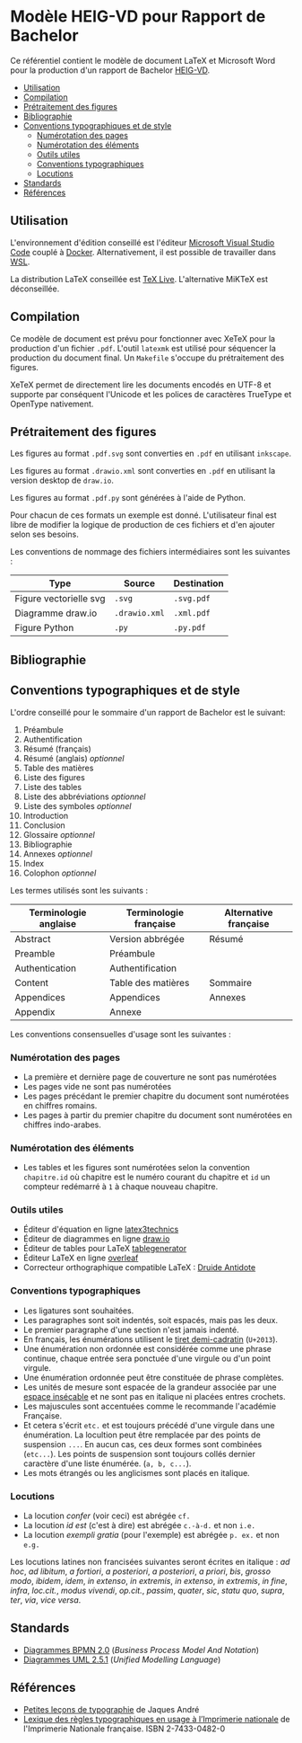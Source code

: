 # Modèle HEIG-VD pour Rapport de Bachelor <!-- omit in toc -->

Ce référentiel contient le modèle de document LaTeX et Microsoft Word pour la production d'un rapport de Bachelor [HEIG-VD](http://heig-vd.ch).

- [Utilisation](#utilisation)
- [Compilation](#compilation)
- [Prétraitement des figures](#prétraitement-des-figures)
- [Bibliographie](#bibliographie)
- [Conventions typographiques et de style](#conventions-typographiques-et-de-style)
  - [Numérotation des pages](#numérotation-des-pages)
  - [Numérotation des éléments](#numérotation-des-éléments)
  - [Outils utiles](#outils-utiles)
  - [Conventions typographiques](#conventions-typographiques)
  - [Locutions](#locutions)
- [Standards](#standards)
- [Références](#références)

## Utilisation

L'environnement d'édition conseillé est l'éditeur [Microsoft Visual Studio Code](https://code.visualstudio.com/) couplé à [Docker](https://www.docker.com/). Alternativement, il est possible de travailler dans [WSL](https://docs.microsoft.com/en-us/windows/wsl/install-win10).

La distribution LaTeX conseillée est [TeX Live](https://www.tug.org/texlive/). L'alternative MiKTeX est déconseillée.

## Compilation

Ce modèle de document est prévu pour fonctionner avec XeTeX pour la production d'un fichier `.pdf`. L'outil `latexmk` est utilisé pour séquencer la production du document final. Un `Makefile` s'occupe du prétraitement des figures.

XeTeX permet de directement lire les documents encodés en UTF-8 et supporte par conséquent l'Unicode et les polices de caractères TrueType et OpenType nativement.

## Prétraitement des figures

Les figures au format `.pdf.svg` sont converties en `.pdf` en utilisant `inkscape`.

Les figures au format `.drawio.xml` sont converties en `.pdf` en utilisant la version desktop de `draw.io`.

Les figures au format `.pdf.py` sont générées à l'aide de Python.

Pour chacun de ces formats un exemple est donné. L'utilisateur final est libre de modifier la logique de production de ces fichiers et d'en ajouter selon ses besoins.

Les conventions de nommage des fichiers intermédiaires sont les suivantes :

| Type | Source | Destination |
|------|--------|-------------|
| Figure vectorielle svg | `.svg` | `.svg.pdf` |
| Diagramme draw.io | `.drawio.xml` | `.xml.pdf` |
| Figure Python | `.py` | `.py.pdf` |

## Bibliographie

## Conventions typographiques et de style

L'ordre conseillé pour le sommaire d'un rapport de Bachelor est le suivant:

1. Préambule
2. Authentification
3. Résumé (français)
4. Résumé (anglais) *optionnel*
5. Table des matières
6. Liste des figures
7. Liste des tables
8. Liste des abbréviations *optionnel*
9. Liste des symboles *optionnel*
10. Introduction
11. Conclusion
12. Glossaire *optionnel*
13. Bibliographie
14. Annexes *optionnel*
15. Index
16. Colophon *optionnel*

Les termes utilisés sont les suivants :

| Terminologie anglaise | Terminologie française | Alternative française |
|-----------------------|------------------------|-----------------------|
| Abstract | Version abbrégée | Résumé |
| Preamble | Préambule | |
| Authentication | Authentification | |
| Content | Table des matières | Sommaire |
| Appendices | Appendices | Annexes |
| Appendix | Annexe | |

Les conventions consensuelles d'usage sont les suivantes :

### Numérotation des pages

- La première et dernière page de couverture ne sont pas numérotées
- Les pages vide ne sont pas numérotées
- Les pages précédant le premier chapitre du document sont numérotées en chiffres romains.
- Les pages à partir du premier chapitre du document sont numérotées en chiffres indo-arabes.

### Numérotation des éléments

- Les tables et les figures sont numérotées selon la convention `chapitre.id` où chapitre est le numéro courant du chapitre et `id` un compteur redémarré à `1` à chaque nouveau chapitre.

### Outils utiles

- Éditeur d'équation en ligne [latex3technics](https://www.latex4technics.com/)
- Éditeur de diagrammes en ligne [draw.io](https://app.diagrams.net/)
- Éditeur de tables pour LaTeX [tablegenerator](https://www.tablesgenerator.com/)
- Éditeur LaTeX en ligne [overleaf](https://www.overleaf.com/)
- Correcteur orthographique compatible LaTeX : [Druide Antidote](https://www.antidote.info/en/antidote-10)

### Conventions typographiques

- Les ligatures sont souhaitées.
- Les paragraphes sont soit indentés, soit espacés, mais pas les deux.
- Le premier paragraphe d'une section n'est jamais indenté.
- En français, les énumérations utilisent le [tiret demi-cadratin](https://fr.wikipedia.org/wiki/Tiret) (`U+2013`).
- Une énumération non ordonnée est considérée comme une phrase continue, chaque entrée sera ponctuée d'une virgule ou d'un point virgule.
- Une énumération ordonnée peut être constituée de phrase complètes.
- Les unités de mesure sont espacée de la grandeur associée par une [espace insécable](https://fr.wikipedia.org/wiki/Espace_ins%C3%A9cable) et ne sont pas en italique ni placées entres crochets.
- Les majuscules sont accentuées comme le recommande l'académie Française.
- Et cetera s'écrit `etc.` et est toujours précédé d'une virgule dans une énumération. La locultion peut être remplacée par des points de suspension `...`. En aucun cas, ces deux formes sont combinées (`etc...`). Les points de suspension sont toujours collés dernier caractère d'une liste énumérée. (`a, b, c...`).
- Les mots étrangés ou les anglicismes sont placés en italique.

### Locutions

- La locution *confer* (voir ceci) est abrégée `cf.`
- La locution *id est* (c'est à dire) est abrégée `c.-à-d.` et non `i.e.`
- La locution *exempli gratia* (pour l'exemple) est abrégée `p. ex.` et non `e.g.`

Les locutions latines non francisées suivantes seront écrites en italique :
*ad hoc*, *ad libitum*, *a fortiori*, *a posteriori*, *a posteriori*, *a priori*, *bis*, *grosso modo*, *ibidem*, *idem*, *in extenso*, *in extremis*, *in extenso*, *in extremis*, *in fine*, *infra*, *loc.cit.*, *modus vivendi*, *op.cit.*, *passim*, *quater*, *sic*, *statu quo*, *supra*, *ter*, *via*, *vice versa*.

## Standards

- [Diagrammes BPMN 2.0](https://www.bpmn.org/) (*Business Process Model And Notation*)
- [Diagrammes UML 2.5.1](https://www.omg.org/spec/UML/About-UML/) (*Unified Modelling Language*)

## Références

- [Petites leçons de typographie](https://jacques-andre.fr/faqtypo/lessons.pdf) de Jaques André
- [Lexique des règles typographiques en usage à l’Imprimerie
nationale](https://www.payot.ch/Detail/lexique_des_regles_typographiques_en_usage_a_limprimerie_nationale-collectif-9782743304829) de l'Imprimerie Nationale française. ISBN 2-7433-0482-0